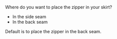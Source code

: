 
Where do you want to place the zipper in your skirt?

 - In the side seam
 - In the back seam

 Default is to place the zipper in the back seam.
